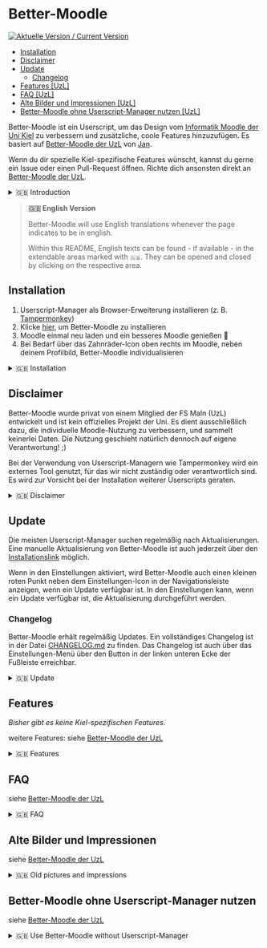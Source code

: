 # Better-Moodle

[![Aktuelle Version / Current Version](https://img.shields.io/github/v/release/YorikHansen/better-moodle?label=Aktuellste%20Version%20/%20Current%20Version&color=004B5A&style=for-the-badge)](https://github.com/YorikHansen/better-moodle/releases/latest)

-   [Installation](#installation)
-   [Disclaimer](#disclaimer)
-   [Update](#update)
    -   [Changelog](#changelog)
-   [Features [UzL]](#features)
-   [FAQ [UzL]](faq)
-   [Alte Bilder und Impressionen [UzL]](impressions)
-   [Better-Moodle ohne Userscript-Manager nutzen [UzL]](without-userscript-manager)

Better-Moodle ist ein Userscript, um das Design vom [Informatik Moodle der Uni Kiel](kiel-moodle) zu verbessern und zusätzliche, coole Features hinzuzufügen. Es basiert auf [Better-Moodle der UzL](better-moodle-uzl) von [Jan](https://github.com/jxn-30).

Wenn du dir spezielle Kiel-spezifische Features wünscht, kannst du gerne ein Issue oder einen Pull-Request öffnen. Richte dich ansonsten direkt an [Better-Moodle der UzL](better-moodle-uzl).


<details>

<summary>🇬🇧 Introduction</summary>

🇬🇧 Better-Moodle is an userscript to improve the design of the [Kiel Universities computer science Moodle](kiel-moodle) and add additional, cool features. It's based on [Better-Moodle of the UzL](better-moodle-uzl) by [Jan](https://github.com/jxn-30).

If you have any Kiel specific feature requests, feel free to open an issue or a pull request. Otherwise, please refer to the original [Better-Moodle of the UzL](better-moodle-uzl) for general feature requests.

</details>

> **🇬🇧 English Version**
>
> Better-Moodle will use English translations whenever the page indicates to be in english.
>
> Within this README, English texts can be found - if available - in the extendable areas marked with `🇬🇧`. They can be opened and closed by clicking on the respective area.

## Installation

1. Userscript-Manager als Browser-Erweiterung installieren (z. B. [Tampermonkey](https://tampermonkey.net))
2. Klicke [hier][installation], um Better-Moodle zu installieren
3. Moodle einmal neu laden und ein besseres Moodle genießen 🎉
4. Bei Bedarf über das Zahnräder-Icon oben rechts im Moodle, neben deinem Profilbild, Better-Moodle individualisieren

<details>
<summary>🇬🇧 Installation</summary>

1. install an Userscript-Manager as a browser extension (e.g. [Tampermonkey](https://tampermonkey.net))
2. click [here][installation] to install Better-Moodle
3. reload Moodle once and enjoy a better Moodle 🎉
4. if required, customize Better-Moodle via the gears icon at the top right of Moodle, next to your profile picture
 </details>

## Disclaimer

Better-Moodle wurde privat von einem Mitglied der FS MaIn (UzL) entwickelt und ist kein offizielles Projekt der Uni. Es dient ausschließlich dazu, die individuelle Moodle-Nutzung zu verbessern, und sammelt keinerlei Daten. Die Nutzung geschieht natürlich dennoch auf eigene Verantwortung! ;)

Bei der Verwendung von Userscript-Managern wie Tampermonkey wird ein externes Tool genutzt, für das wir nicht zuständig oder verantwortlich sind. Es wird zur Vorsicht bei der Installation weiterer Userscripts geraten.

<details>
<summary>🇬🇧 Disclaimer</summary>

Better-Moodle was developed privately by a member of FS MaIn (UzL) and is not an official project of the university. Its sole purpose is to improve the individual use of Moodle and does not collect any data. Of course, you still use it at your own risk ;)

When using userscript managers such as Tampermonkey, an external tool is used for which we are not responsible. Caution is advised when installing additional userscripts.

</details>

## Update

Die meisten Userscript-Manager suchen regelmäßig nach Aktualisierungen. Eine manuelle Aktualisierung von Better-Moodle ist auch jederzeit über den [Installationslink][installation] möglich.

Wenn in den Einstellungen aktiviert, wird Better-Moodle auch einen kleinen roten Punkt neben dem Einstellungen-Icon in der Navigationsleiste anzeigen, wenn ein Update verfügbar ist. In den Einstellungen kann, wenn ein Update verfügbar ist, die Aktualisierung durchgeführt werden.

### Changelog

Better-Moodle erhält regelmäßig Updates. Ein vollständiges Changelog ist in der Datei [CHANGELOG.md](./CHANGELOG.md) zu finden. Das Changelog ist auch über das Einstellungen-Menü über den Button in der linken unteren Ecke der Fußleiste erreichbar.

<details>
<summary>🇬🇧 Update</summary>

Most userscript managers regularly check for updates. A manual update of Better-Moodle is also possible at any time via the [installation link][installation].

If enabled in the settings, Better-Moodle will also display a small red dot next to the settings icon in the navigation bar when an update is available. In the settings, the update can be performed if an update is available.

### Changelog

Better-Moodle receives regular updates. A complete changelog can be found in the file [CHANGELOG.md](./CHANGELOG.md). The changelog is also accessible via the settings menu via the button in the lower left corner of the footer.

</details>

## Features

*Bisher gibt es keine Kiel-spezifischen Features.*

weitere Features: siehe [Better-Moodle der UzL][features]

<details>
<summary>🇬🇧 Features</summary>

*There are no Kiel-specific features yet.*

additional features: see [Better-Moodle of the UzL][features]

</details>

## FAQ

siehe [Better-Moodle der UzL][faq]

<details>
<summary>🇬🇧 FAQ</summary>

see [Better-Moodle of the UzL][faq]

</details>

## Alte Bilder und Impressionen

siehe [Better-Moodle der UzL](impressions)

<details>
<summary>🇬🇧 Old pictures and impressions</summary>

see [Better-Moodle of the UzL](impressions)

</details>

## Better-Moodle ohne Userscript-Manager nutzen

siehe [Better-Moodle der UzL](without-userscript-manager)

<details>
<summary>🇬🇧 Use Better-Moodle without Userscript-Manager</summary>

see [Better-Moodle of the UzL](without-userscript-manager)

</details>

[better-moodle-uzl]: https://github.com/jxn-30/better-moodle 
[faq]: https://github.com/jxn-30/better-moodle#faq
[features]: https://github.com/jxn-30/better-moodle#features
[impressions]: https://github.com/jxn-30/better-moodle#alte-bilder-und-impressionen
[installation]: https://github.com/YorikHansen/better-moodle/raw/main/redesign.user.js
[kiel-moodle]: https://elearn.informatik.uni-kiel.de/
[without-userscript-manager]: https://github.com/jxn-30/better-moodle#better-moodle-ohne-userscript-manager-nutzen